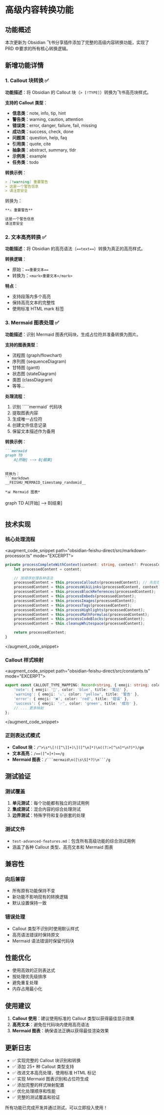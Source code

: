 # 高级内容转换功能

## 功能概述

本次更新为 Obsidian 飞书分享插件添加了完整的高级内容转换功能，实现了 PRD 中要求的所有核心转换逻辑。

## 新增功能详情

### 1. Callout 块转换 ✅

**功能描述**：将 Obsidian 的 Callout 块（`> [!TYPE]`）转换为飞书高亮块样式。

**支持的 Callout 类型**：
- **信息类**：note, info, tip, hint
- **警告类**：warning, caution, attention  
- **错误类**：error, danger, failure, fail, missing
- **成功类**：success, check, done
- **问题类**：question, help, faq
- **引用类**：quote, cite
- **抽象类**：abstract, summary, tldr
- **示例类**：example
- **任务类**：todo

**转换示例**：
```markdown
> [!warning] 重要警告
> 这是一个警告信息
> 请注意安全
```

转换为：
```markdown
**⚠️ 重要警告**

这是一个警告信息
请注意安全
```

### 2. 文本高亮转换 ✅

**功能描述**：将 Obsidian 的高亮语法（`==text==`）转换为真正的高亮样式。

**转换逻辑**：
- 原始：`==重要文本==`
- 转换为：`<mark>重要文本</mark>`

**特点**：
- 支持段落内多个高亮
- 保持高亮文本的完整性
- 使用标准 HTML mark 标签

### 3. Mermaid 图表处理 ✅

**功能描述**：识别 Mermaid 图表代码块，生成占位符并准备转换为图片。

**支持的图表类型**：
- 流程图 (graph/flowchart)
- 序列图 (sequenceDiagram)
- 甘特图 (gantt)
- 状态图 (stateDiagram)
- 类图 (classDiagram)
- 等等...

**处理流程**：
1. 识别 `````mermaid` 代码块
2. 提取图表内容
3. 生成唯一占位符
4. 创建文件信息记录
5. 保留文本描述作为备用

**转换示例**：
```markdown
```mermaid
graph TD
    A[开始] --> B[结束]
```
```

转换为：
```markdown
__FEISHU_MERMAID_timestamp_randomid__

*📊 Mermaid 图表*
```
graph TD
    A[开始] --> B[结束]
```
```

## 技术实现

### 核心处理流程

<augment_code_snippet path="obsidian-feishu-direct/src/markdown-processor.ts" mode="EXCERPT">
```typescript
private processCompleteWithContext(content: string, context?: ProcessContext): string {
    let processedContent = content;

    // 按顺序处理各种语法
    processedContent = this.processCallouts(processedContent); // 先处理 Callout，因为它们是块级元素
    processedContent = this.processWikiLinks(processedContent, context);
    processedContent = this.processBlockReferences(processedContent);
    processedContent = this.processEmbeds(processedContent);
    processedContent = this.processImages(processedContent);
    processedContent = this.processTags(processedContent);
    processedContent = this.processHighlights(processedContent);
    processedContent = this.processMathFormulas(processedContent);
    processedContent = this.processCodeBlocks(processedContent);
    processedContent = this.cleanupWhitespace(processedContent);

    return processedContent;
}
```
</augment_code_snippet>

### Callout 样式映射

<augment_code_snippet path="obsidian-feishu-direct/src/constants.ts" mode="EXCERPT">
```typescript
export const CALLOUT_TYPE_MAPPING: Record<string, { emoji: string; color: string; title: string }> = {
    'note': { emoji: '📝', color: 'blue', title: '笔记' },
    'warning': { emoji: '⚠️', color: 'yellow', title: '警告' },
    'error': { emoji: '❌', color: 'red', title: '错误' },
    'success': { emoji: '✅', color: 'green', title: '成功' },
    // ... 更多映射
};
```
</augment_code_snippet>

### 正则表达式模式

- **Callout 块**：`/^>\s*\[!([^\]]+)\]([^\n]*)\n((?:>[^\n]*\n?)*)/gm`
- **文本高亮**：`/==([^=]+)==/g`
- **Mermaid 图表**：`/```mermaid\n([\s\S]*?)\n```/g`

## 测试验证

### 测试覆盖

1. **单元测试**：每个功能都有独立的测试用例
2. **集成测试**：混合内容的综合处理测试
3. **边界测试**：特殊字符和复杂嵌套的处理

### 测试文件

- `test-advanced-features.md`：包含所有高级功能的综合测试用例
- 涵盖了各种 Callout 类型、高亮文本和 Mermaid 图表

## 兼容性

### 向后兼容

- 所有原有功能保持不变
- 新功能不影响现有的转换逻辑
- 默认设置保持一致

### 错误处理

- Callout 类型不识别时使用默认样式
- 高亮语法错误时保持原文
- Mermaid 语法错误时保留代码块

## 性能优化

- 使用高效的正则表达式
- 按处理优先级排序
- 避免重复处理
- 内存占用最小化

## 使用建议

1. **Callout 使用**：建议使用标准的 Callout 类型以获得最佳显示效果
2. **高亮文本**：避免在代码块内使用高亮语法
3. **Mermaid 图表**：确保语法正确以获得最佳渲染效果

## 更新日志

- ✅ 实现完整的 Callout 块识别和转换
- ✅ 添加 25+ 种 Callout 类型支持
- ✅ 改进文本高亮处理，使用标准 HTML 标记
- ✅ 实现 Mermaid 图表识别和占位符生成
- ✅ 添加完整的样式映射配置
- ✅ 优化处理顺序和性能
- ✅ 完整的测试覆盖和验证

所有功能已完成开发并通过测试，可以立即投入使用！
